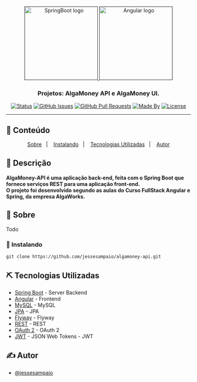 <p align="center">
  <a href="" rel="noopener">
 <img width=200px src="https://www.vectorlogo.zone/logos/springio/springio-ar21.svg" alt="SpringBoot logo">
 <img width=200px src="https://www.vectorlogo.zone/logos/angular/angular-ar21.svg" alt="Angular logo"></a>
</p>

<h3 align="center">Projetos: AlgaMoney API e AlgaMoney UI.</h3>

<div align="center">

[![Status](https://img.shields.io/badge/status-active-success.svg)]()
[![GitHub Issues](https://img.shields.io/github/languages/count/jessesampaio/algamoney-api)]()
[![GitHub Pull Requests](https://img.shields.io/github/last-commit/jessesampaio/algamoney-api)]()
[![Made By](https://img.shields.io/badge/Made%20By-Jessé%20Sampaio-brightgreen)]()
[![License](https://img.shields.io/badge/license-MIT-blue.svg)](/LICENSE)

</div>

---

## 📝 Conteúdo
<p align="center">
<a href="#about">Sobre</a>&nbsp;&nbsp;&nbsp;|&nbsp;&nbsp;&nbsp;
<a href="#installing">Instalando</a>&nbsp;&nbsp;&nbsp;|&nbsp;&nbsp;&nbsp;
<a href="#built_using">Tecnologias Utilizadas</a>&nbsp;&nbsp;&nbsp;|&nbsp;&nbsp;&nbsp;
<a href="#authors">Autor</a>
</p>

## 📝 Descrição
<p align="center">
<h4 align="left">AlgaMoney-API é uma aplicação back-end, feita com o Spring Boot que fornece serviços REST para uma aplicação front-end.</br>
O projeto foi desenvolvido segundo as aulas do Curso FullStack Angular e Spring, da empresa AlgaWorks.</h4>
</p>

## 🧐 Sobre <a name = "about"></a>
Todo
 
### :nut_and_bolt: Instalando <a name = "installing"></a>

```
git clone https://github.com/jessesampaio/algamoney-api.git

```

## ⛏️ Tecnologias Utilizadas <a name = "built_using"></a>

- [Spring Boot](https://spring.io/) - Server Backend
- [Angular](https://angular.io/) - Frontend
- [MySQL](https://www.mysql.com/) - MySQL
- [JPA](https://pt.wikipedia.org/wiki/Java_Persistence_API) - JPA
- [Flyway](https://flywaydb.org/) - Flyway
- [REST](https://pt.wikipedia.org/wiki/REST) - REST
- [OAuth 2](https://oauth.net/2/) - OAuth 2
- [JWT](https://jwt.io/) - JSON Web Tokens - JWT

## ✍️ Autor <a name = "authors"></a>

- [@jessesampaio](https://github.com/jessesampaio)
